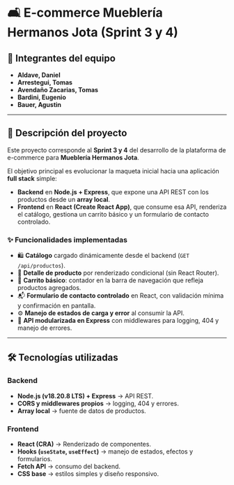 # 🛋️ E-commerce Mueblería Hermanos Jota (Sprint 3 y 4)

## 👥 Integrantes del equipo
- **Aldave, Daniel**  
- **Arrestegui, Tomas**  
- **Avendaño Zacarias, Tomas**  
- **Bardini, Eugenio**  
- **Bauer, Agustin**  

---

## 📄 Descripción del proyecto
Este proyecto corresponde al **Sprint 3 y 4** del desarrollo de la plataforma de e-commerce para **Mueblería Hermanos Jota**. 

El objetivo principal es evolucionar la maqueta inicial hacia una aplicación **full stack** simple:
- **Backend** en **Node.js + Express**, que expone una API REST con los productos desde un **array local**.
- **Frontend** en **React (Create React App)**, que consume esa API, renderiza el catálogo, gestiona un carrito básico y un formulario de contacto controlado.

### ✨ Funcionalidades implementadas
- 🛍️ **Catálogo** cargado dinámicamente desde el backend (`GET /api/productos`).  
- 🔎 **Detalle de producto** por renderizado condicional (sin React Router).  
- 🛒 **Carrito básico**: contador en la barra de navegación que refleja productos agregados.  
- 📬 **Formulario de contacto controlado** en React, con validación mínima y confirmación en pantalla.  
- ⚙️ **Manejo de estados de carga y error** al consumir la API.  
- 📡 **API modularizada en Express** con middlewares para logging, 404 y manejo de errores.  

---

## 🛠️ Tecnologías utilizadas
### Backend
- **Node.js (v18.20.8 LTS) + Express** → API REST.  
- **CORS y middlewares propios** → logging, 404 y errores.  
- **Array local** → fuente de datos de productos.  

### Frontend
- **React (CRA)** → Renderizado de componentes.  
- **Hooks (`useState`, `useEffect`)** → manejo de estados, efectos y formularios.  
- **Fetch API** → consumo del backend.  
- **CSS base** → estilos simples y diseño responsivo. 
